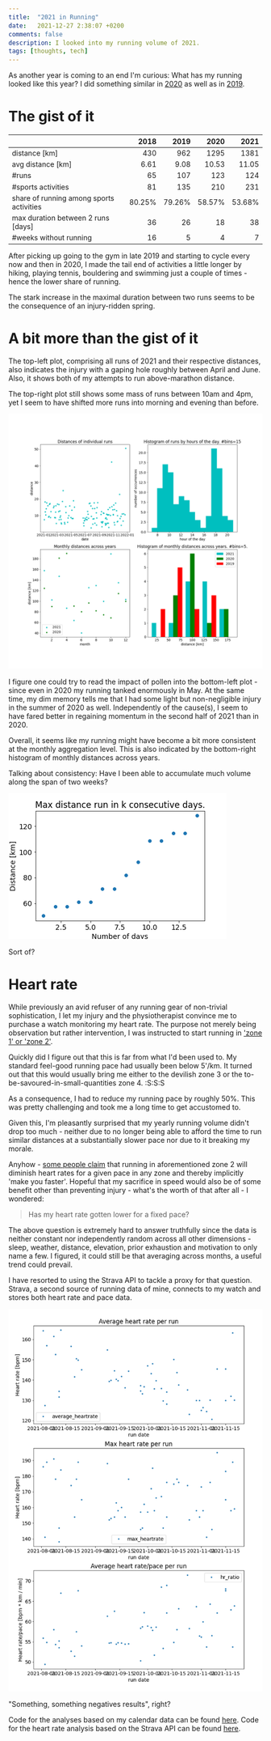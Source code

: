 ```yaml
---
title:  "2021 in Running"
date:   2021-12-27 2:38:07 +0200
comments: false
description: I looked into my running volume of 2021.
tags: [thoughts, tech]
---
```


As another year is coming to an end I'm curious: What has my running looked like this year? I did something similar in [2020](http://kevinkle.in/jekyll/update/2020/12/26/2020_running.html) as well as in [2019](http://kevinkle.in/jekyll/update/2019/12/27/2019_running.html).

# The gist of it

|              |   2018 |   2019 |   2020 |   2021 |
|--------------|-------:|-------:|-------:|-------:|
| distance [km] |    430 |    962 |   1295 |   1381 |
| avg distance [km] |  6.61 |   9.08 |  10.53 |  11.05 |
| #runs | 65 | 107 | 123 | 124 |
| #sports activities | 81 | 135 | 210 | 231 |
| share of running among sports activities| 80.25% | 79.26% | 58.57% | 53.68%
| max duration between 2 runs [days] | 36 | 26 | 18 | 38 |
| #weeks without running | 16 | 5 | 4 | 7 |

After picking up going to the gym in late 2019 and starting to cycle every now and then in 2020, I made 
the tail end of activities a little longer by hiking, playing tennis, bouldering and swimming just a couple of times -
hence the lower share of running.

The stark increase in the maximal duration between two runs seems to be the consequence of an injury-ridden spring.

# A bit more than the gist of it

The top-left plot, comprising all runs of 2021 and their respective distances, also indicates the injury with a 
gaping hole roughly between April and June. Also, it shows both of my attempts to run above-marathon distance.

The top-right plot still shows some mass of runs between 10am and 4pm, yet I seem to have shifted more runs into morning and
evening than before.

![runs](/imgs/2021_running/2021_compiled_running.png)

I figure one could try to read the impact of pollen into the bottom-left plot - since even in 2020 my running tanked
enormously in May. At the same time, my dim memory tells me that I had some light but non-negligible injury in the
summer of 2020 as well. Independently of the cause(s), I seem to have fared better in regaining momentum in the second half
of 2021 than in 2020.

Overall, it seems like my running might have become a bit more consistent at the monthly aggregation level. This is also 
indicated by the bottom-right histogram of monthly distances across years.

Talking about consistency: Have I been able to accumulate much volume along the span of two weeks?

![consecutive days](/imgs/2021_running/2021_max_distance_consecutive_days.png)

Sort of?

# Heart rate
While previously an avid refuser of any running gear of non-trivial sophistication, I let my injury and the physiotherapist
convince me to purchase a watch monitoring my heart rate. The purpose not merely being observation
but rather intervention, I was instructed to start running in ['zone 1' or 'zone 2'](https://www.runnersworld.com/beginner/a20812270/should-i-do-heart-rate-training/).

Quickly did I figure out that this is far from what I'd been used to. My standard feel-good running pace had usually been
below 5'/km. It turned out that this would usually bring me either to the devilish zone 3 or the to-be-savoured-in-small-quantities zone 4. :S:S:S

As a consequence, I had to reduce my running pace by roughly 50%. This was pretty challenging and took me a long time to get accustomed to.

Given this, I'm pleasantly surprised that my yearly running volume didn't drop too much - neither due to no longer being able to afford the time to run similar distances 
at a substantially slower pace nor due to it breaking my morale.

Anyhow - [some people claim](https://www.youtube.com/watch?v=9fUvTtVfPzE&) that running in aforementioned zone 2 will diminish heart rates for a given pace in any zone and thereby implicitly 'make you faster'. Hopeful that my sacrifice in speed would also be of some benefit other than preventing injury - what's the worth of that after all - I wondered:

> Has my heart rate gotten lower for a fixed pace?

The above question is extremely hard to answer truthfully since the data is neither constant nor independently random across all other dimensions - sleep, weather, distance, elevation, prior
exhaustion and motivation to only name a few. I figured, it could still be that averaging across months, a useful trend could prevail.

I have resorted to using the Strava API to tackle a proxy for that question. Strava, a second source of running data of mine, connects to my watch and stores both
heart rate and pace data.

![heart rates](/imgs/2021_running/2021_heart_rates.png)

"Something, something negatives results", right?

Code for the analyses based on my calendar data can be found [here](https://github.com/kklein/gcal-analysis). Code for the heart rate analysis based on the Strava API
can be found [here](https://github.com/kklein/strava).

